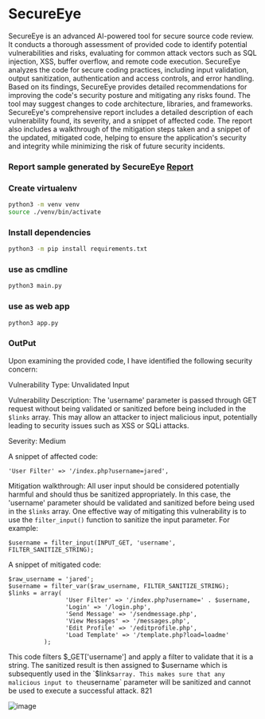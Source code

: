 # SecureEye
  SecureEye is an advanced AI-powered tool for secure source code review. It conducts a thorough assessment of provided code to identify potential vulnerabilities and risks, evaluating for common attack vectors such as SQL injection, XSS, buffer overflow, and remote code execution. SecureEye analyzes the code for secure coding practices, including input validation, output sanitization, authentication and access controls, and error handling. Based on its findings, SecureEye provides detailed recommendations for improving the code's security posture and mitigating any risks found. The tool may suggest changes to code architecture, libraries, and frameworks. SecureEye's comprehensive report includes a detailed description of each vulnerability found, its severity, and a snippet of affected code. The report also includes a walkthrough of the mitigation steps taken and a snippet of the updated, mitigated code, helping to ensure the application's security and integrity while minimizing the risk of future security incidents.

### Report sample generated by SecureEye [Report](report/report.md)

### Create virtualenv
```bash
python3 -m venv venv 
source ./venv/bin/activate
```
### Install dependencies
```bash
python3 -m pip install requirements.txt
```
### use as cmdline
```bash
python3 main.py
```
### use as web app
```bash
python3 app.py
```
### OutPut

Upon examining the provided code, I have identified the following security concern:

Vulnerability Type: Unvalidated Input

Vulnerability Description: The 'username' parameter is passed through GET request without being validated or sanitized before being included in the `$links` array. This may allow an attacker to inject malicious input, potentially leading to security issues such as XSS or SQLi attacks.

Severity: Medium

A snippet of affected code:
```
'User Filter' => '/index.php?username=jared',
```

Mitigation walkthrough: All user input should be considered potentially harmful and should thus be sanitized appropriately. In this case, the 'username' parameter should be validated and sanitized before being used in the `$links` array. One effective way of mitigating this vulnerability is to use the `filter_input()` function to sanitize the input parameter. For example:
```
$username = filter_input(INPUT_GET, 'username', FILTER_SANITIZE_STRING);
```

A snippet of mitigated code:
```
$raw_username = 'jared';
$username = filter_var($raw_username, FILTER_SANITIZE_STRING);
$links = array(
                'User Filter' => '/index.php?username=' . $username,
                'Login' => '/login.php', 
                'Send Message' => '/sendmessage.php', 
                'View Messages' => '/messages.php', 
                'Edit Profile' => '/editprofile.php',
                'Load Template' => '/template.php?load=loadme'
          );
```

This code filters $_GET['username'] and apply a filter to validate that it is a string. The sanitized result is then assigned to $username which is subsequently used in the `$links` array. This makes sure that any malicious input to the `username` parameter will be sanitized and cannot be used to execute a successful attack.
821

![image](https://user-images.githubusercontent.com/51442494/230654799-691528ac-8cc4-4032-b753-90d1152661de.png)
